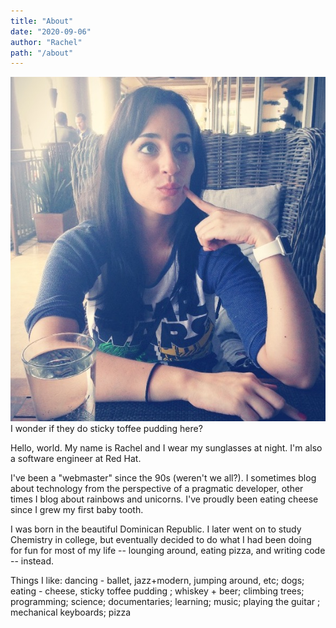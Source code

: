 ```yaml
---
title: "About"
date: "2020-09-06"
author: "Rachel"
path: "/about"
---
```


<div class="picture">
<div class="picture__border">
<img src="../images/photos/rachel-cropped.jpg">
<figcaption>I wonder if they do sticky toffee pudding here?</figcaption>
</div>
</div>

Hello, world. My name is Rachel and I wear my sunglasses at night. I'm also a software engineer at Red Hat.

I've been a "webmaster" since the 90s (weren't we all?). I sometimes blog about technology from the perspective of a pragmatic developer, other times I blog about rainbows and unicorns. I've proudly been eating cheese since I grew my first baby tooth.

I was born in the beautiful Dominican Republic. I later went on to study Chemistry in college, but eventually decided to do what I had been doing for fun for most of my life -- lounging around, eating pizza, and writing code -- instead.

<p class="marquee">
   <span>
   Things I like: dancing - ballet, jazz+modern, jumping around, etc; dogs; eating - cheese, sticky toffee pudding
   ; whiskey + beer; climbing trees; programming; science; documentaries; learning; music; playing the guitar
   ; mechanical keyboards; pizza
   </span>
 </p>


